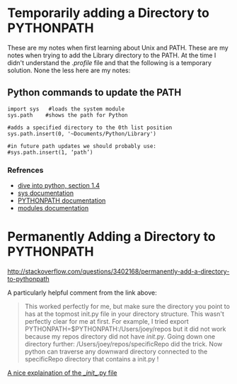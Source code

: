 # Temporarily adding a Directory to PYTHONPATH

These are my notes when first learning about Unix and PATH.
These are my notes when trying to add the Library directory to the PATH.
At the time I didn't understand the _.profile_ file and that the following is a
temporary solution. None the less here are my notes:


## Python commands to update the PATH

    import sys   #loads the system module
    sys.path    #shows the path for Python

    #adds a specified directory to the 0th list position
    sys.path.insert(0, '~Documents/Python/Library')

    #in future path updates we should probably use:
    #sys.path.insert(1, ‘path’)

### Refrences
- [dive into python, section 1.4](http://www.diveintopython3.net/your-first-python-program.html)
- [sys documentation](https://docs.python.org/2/library/sys.html)
- [PYTHONPATH documentation](https://docs.python.org/2/using/cmdline.html#envvar-PYTHONPATH)
- [modules documentation](https://docs.python.org/2/tutorial/modules.html)

# Permanently Adding a Directory to PYTHONPATH
http://stackoverflow.com/questions/3402168/permanently-add-a-directory-to-pythonpath

A particularly helpful comment from the link above:
> This worked perfectly for me, but make sure the directory you point to has
at the topmost init.py file in your directory structure. This wasn't perfectly
clear for me at first. For example, I tried export
PYTHONPATH=$PYTHONPATH:/Users/joey/repos but it did not work because my repos
directory did not have _init_.py. Going down one directory further:
/Users/joey/repos/specificRepo did the trick. Now python can traverse any
downward directory connected to the specificRepo directory that contains a
init.py !

[A nice explaination of the \__init__.py file](http://mikegrouchy.com/blog/2012/05/be-pythonic-__init__py.html)
